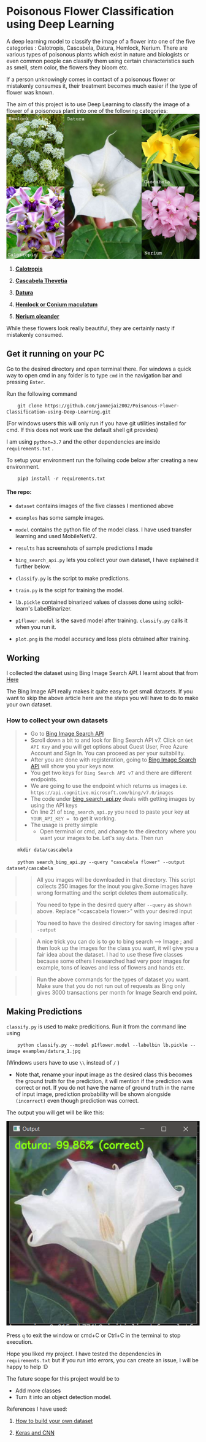 # Poisonous Flower Classification using Deep Learning
A deep learning model to classify the image of a flower into one of the five categories : Calotropis, Cascabela, Datura, Hemlock, Nerium.
There are various types of poisonous plants which exist in nature and biologists or even common people can classify them using certain characteristics such as smell, stem color, the flowers they bloom etc.

If a person unknowingly comes in contact of a poisonous flower or mistakenly consumes it, their treatment becomes much easier if the type of flower was known.

The aim of this project is to use Deep Learning to classify the image of a flower of a poisonous plant into one of the following categories:
![](https://github.com/janmejai2002/Poisonous-Flower-Classification-using-Deep-Learning/blob/master/examples/collage2.jpg)

1.  [__Calotropis__](https://en.wikipedia.org/wiki/Calotropis_gigantea#:~:text=Calotropis%20is%20a%20poisonous%20plant.&text=It%20is%20used%20as%20an,keratoconjunctivitis%20and%20reversible%20vision%20loss.)

2.  [__Cascabela Thevetia__](https://www.childrens.health.qld.gov.au/poisonous-plant-yellow-oleander-cascabela-thevetia/#:~:text=Cascabela%20thevetia%20is%20a%20restricted,particularly%20the%20fruit%20and%20seeds.&text=Symptoms%20may%20include%20a%20burning,a%20slow%20or%20irregular%20heartbeat.)

3. [__Datura__](https://en.wikipedia.org/wiki/Datura#:~:text=All%20species%20of%20Datura%20are,even%20death%20if%20taken%20internally.)

4. [__Hemlock or Conium maculatum__](https://en.wikipedia.org/wiki/Conium_maculatum)

5. [__Nerium oleander__](https://en.wikipedia.org/wiki/Nerium#Toxicity)

While these flowers look really beautiful, they are certainly nasty if mistakenly consumed.

## Get it running on your PC

Go to the desired directory and open terminal there. For windows a quick way to open cmd in any folder is to type `cmd` in the navigation bar and pressing `Enter`.

Run the following command

        git clone https://github.com/janmejai2002/Poisonous-Flower-Classification-using-Deep-Learning.git

(For windows users this will only run if you have git utilities installed for cmd. If this does not work use the default shell git provides)

I am using `python=3.7` and the other dependencies are inside `requirements.txt` .

To setup your environment run the follwing code below after creating a new environment.

        pip3 install -r requirements.txt

#### The repo:

-  `dataset` contains images of the five classes I mentioned above

-  `examples` has some sample images.

-  `model` contains the python file of the model class. I have used transfer learning and used MobileNetV2.

- `results` has screenshots of sample predictions I made

- `bing_search_api.py` lets you collect your own dataset, I have explained it further below.

- `classify.py` is the script to make predictions.

- `train.py` is the scipt for training the model.

- `lb.pickle` contained binarized values of classes done using scikit-learn's LabelBinarizer.

- `p1flower.model` is the saved model after training. `classify.py` calls it when you run it.

- `plot.png` is the model accuracy and loss plots obtained after training.


## Working

I collected the dataset using Bing Image Search API. I learnt about that from [Here](https://www.pyimagesearch.com/2018/04/09/how-to-quickly-build-a-deep-learning-image-dataset/)

The Bing Image API really makes it quite easy to get small datasets. If you want to skip the above article here are the steps you will have to do to make your own dataset.

### How to collect your own datasets
> - Go to [Bing Image Search API](https://azure.microsoft.com/en-us/try/cognitive-services/?api=bing-image-search-api)
> - Scroll down a bit to and look for Bing Search API v7. Click on `Get API Key` and you will get options about Guest User, Free Azure Account and Sign In. You can proceed as per your suitability.
> - After you are done with registeration, going to [Bing Image Search API](https://azure.microsoft.com/en-us/try/cognitive-services/?api=bing-image-search-api) will show you your keys now.
> - You get two keys for `Bing Search API v7` and there are different endpoints.
> - We are going to use the endpoint which returns us images i.e. `https://api.cognitive.microsoft.com/bing/v7.0/images`
> - The code under [bing_search_api.py](https://api.cognitive.microsoft.com/bing/v7.0/images) deals with getting images by using the API keys
> - On line 21 of `bing_search_api.py` you need to paste your key at `YOUR_API_KEY = ` to get it working.
> - The usage is pretty simple
>   - Open terminal or cmd, and change to the directory where you want your images to be. Let's say `data`. Then run

        mkdir data/cascabela

        python search_bing_api.py --query "cascabela flower" --output dataset/cascabela

>>  All you images will be downloaded in that directory. This script collects 250 images for the inout you give.Some images have wrong formatting and the script deletes them automatically.

>> You need to type in the desired query after `--query` as shown above. Replace "\<cascabela flower>" with your desired input

>> You need to have the desired directory for saving images after `--output`

>>  A nice trick you can do is to go to bing search --> Image ; and then look up the images for the class you want, it will give you a fair idea about the dataset. I had to use these five classes because some others I researched had very poor images for example, tons of leaves and less of flowers and hands etc.

>> Run the above commands for the types of dataset you want. Make sure that you do not run out of requests as Bing only gives 3000 transactions per month for Image Search end point.

## Making Predictions

`classify.py` is used to make predicitions. Run it from the command line using

        python classify.py --model p1flower.model --labelbin lb.pickle --image examples/datura_1.jpg

(Windows users have to use `\\` instead of `/` )

- Note that, rename your input image as the desired class
 this becomes the ground truth for the prediction, it will mention if the prediction was correct or not. If you do not have the name of ground truth in the name of input image, prediction probability will be shown alongside `(incorrect)` even though prediction was correct.

The output you will get will be like this:

![](https://github.com/janmejai2002/Poisonous-Flower-Classification-using-Deep-Learning/blob/master/results/results.png)


Press `q` to exit the window or cmd+C or Ctrl+C in the terminal to stop execution.


Hope you liked my project. I have tested the dependencies in `requirements.txt` but if you run into errors, you can create an issue, I will be happy to help :D

The future scope for this project would be to

- Add more classes
- Turn it into an object detection model.


References I have used:
1. [How to build your own dataset](https://www.pyimagesearch.com/2018/04/09/how-to-quickly-build-a-deep-learning-image-dataset/)

2. [Keras and CNN](https://www.pyimagesearch.com/2018/04/16/keras-and-convolutional-neural-networks-cnns/)
